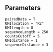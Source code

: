## Parameters

```
pairedData = T
UMIlocation = "R2"
UMIlength = 8
sequenceLength = 250
countsCutoff = 5
UMIdistance = 1
sequenceDistance = 3
```
